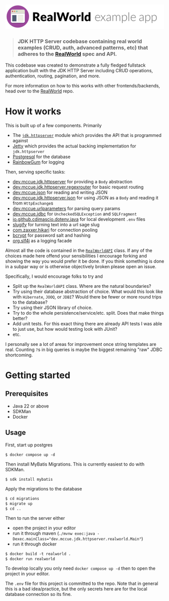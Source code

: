 # ![RealWorld Example App](logo.png)

> ### JDK HTTP Server codebase containing real world examples (CRUD, auth, advanced patterns, etc) that adheres to the [RealWorld](https://github.com/gothinkster/realworld) spec and API.

This codebase was created to demonstrate a fully fledged fullstack application built with the JDK HTTP Server including CRUD operations, authentication, routing, pagination, and more.

For more information on how to this works with other frontends/backends, head over to the [RealWorld](https://github.com/gothinkster/realworld) repo.


# How it works

This is built up of a few components. Primarily

* The [`jdk.httpserver`](https://docs.oracle.com/en/java/javase/22/docs/api/jdk.httpserver/module-summary.html) module which provides the API that is programmed against
* [Jetty](https://github.com/jetty/jetty.project) which provides the actual backing implementation for `jdk.httpserver`
* [Postgresql](https://postgresql.org) for the database
* [RainbowGum](https://github.com/jstachio/rainbowgum) for logging

Then, serving specific tasks:

* [dev.mccue.jdk.httpserver](https://github.com/bowbahdoe/jdk-httpserver) for providing a `Body` abstraction
* [dev.mccue.jdk.httpserver.regexrouter](https://github.com/bowbahdoe/jdk-httpserver-regexrouter) for basic request routing
* [dev.mccue.json](https://github.com/bowbahdoe/json) for reading and writing JSON
* [dev.mccue.jdk.httpserver.json](https://github.com/bowbahdoe/jdk-httpserver-json) for using JSON as a `Body` and reading it from `HttpExchange`s
* [dev.mccue.urlparameters](https://github.com/bowbahdoe/urlparameters) for parsing query params
* [dev.mccue.jdbc](https://github.com/bowbahdoe/jdbc) for `UncheckedSQLException` and `SQLFragment`
* [io.github.cdimascio.dotenv.java](https://github.com/cdimascio/dotenv-java) for local development `.env` files
* [slugify](https://github.com/slugify/slugify) for turning text into a url sage slug
* [com.zaxxer.hikari](https://github.com/brettwooldridge/HikariCP) for connection pooling
* [bcrypt](https://github.com/patrickfav/bcrypt) for password salt and hashing
* [org.slf4j](https://github.com/qos-ch/slf4j) as a logging facade

Almost all the code is contained in the [`RealWorldAPI`](https://github.com/bowbahdoe/jdk-httpserver-realworld/blob/main/src/main/java/dev/mccue/jdk/httpserver/realworld/RealWorldAPI.java) class. If any of the choices made here offend your sensibilities
I encourage forking and showing the way you would prefer it be done. If you think something is done in a subpar way or
is otherwise objectively broken please open an issue.

Specifically, I would encourage folks to try and

* Split up the `RealWorldAPI` class. Where are the natural boundaries?
* Try using their database abstraction of choice. What would this look like with `Hibernate`, `JOOQ`, or `JDBI`? Would there be fewer or more round trips to the database?
* Try using their JSON library of choice. 
* Try to do the whole persistence/service/etc. split. Does that make things better?
* Add unit tests. For this exact thing there are already API tests I was able to just use, but how would testing look with JUnit?
* etc.

I personally see a lot of areas for improvement once string templates are real. Counting `?`s in big queries is maybe the biggest
remaining "raw" JDBC shortcoming.

# Getting started

## Prerequisites

* Java 22 or above
* SDKMan
* Docker

## Usage

First, start up postgres

```
$ docker compose up -d
```

Then install MyBatis Migrations. This is currently easiest to do with SDKMan.

```
$ sdk install mybatis
```

Apply the migrations to the database

```
$ cd migrations
$ migrate up
$ cd ..
```

Then to run the server either 

* open the project in your editor
* run it through maven (`./mvnw exec:java -Dexec.mainClass="dev.mccue.jdk.httpserver.realworld.Main"`)
* run it through docker

```
$ docker build -t realworld .
$ docker run realworld
```

To develop locally you only need `docker compose up -d` then to open the project in your editor.

The `.env` file for this project is committed to the repo. Note that in general this is a bad idea/practice, but the
only secrets here are for the local database connection so its fine.